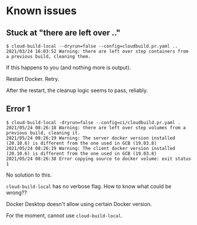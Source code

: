 # Known issues

## Stuck at "there are left over .."

```
$ cloud-build-local --dryrun=false --config=cloudbuild.pr.yaml ..
2021/03/24 16:03:52 Warning: there are left over step containers from a previous build, cleaning them.
```

If this happens to you (and nothing more is output).

Restart Docker. Retry.

After the restart, the cleanup logic seems to pass, reliably.

<!-- this was needed, before:

```
$ docker ps -a
CONTAINER ID        IMAGE               COMMAND                  CREATED             STATUS                    PORTS               NAMES
bcbc08b57442        busybox             "sh"                     4 hours ago         Exited (0) 4 hours ago                        cloudbuild_vol_59342577-7885-416e-b3aa-a310d84af208-helper
...
```

Pick the container id with `cloudbuild_` in its name.

Restart Docker.

```
$ docker container stop bcbc08b57442
$ docker container rm bcbc08b57442
```
-->


## Error 1

```
$ cloud-build-local -dryrun=false --config=ci/cloudbuild.pr.yaml .
2021/05/24 08:26:18 Warning: there are left over step volumes from a previous build, cleaning it.
2021/05/24 08:26:19 Warning: The server docker version installed (20.10.6) is different from the one used in GCB (19.03.8)
2021/05/24 08:26:19 Warning: The client docker version installed (20.10.6) is different from the one used in GCB (19.03.8)
2021/05/24 08:26:38 Error copying source to docker volume: exit status 1
```

No solution to this.

`cloud-build-local` has no verbose flag. How to know what could be wrong??

Docker Desktop doesn't allow using certain Docker version.

For the moment, cannot use `cloud-build-local`.


